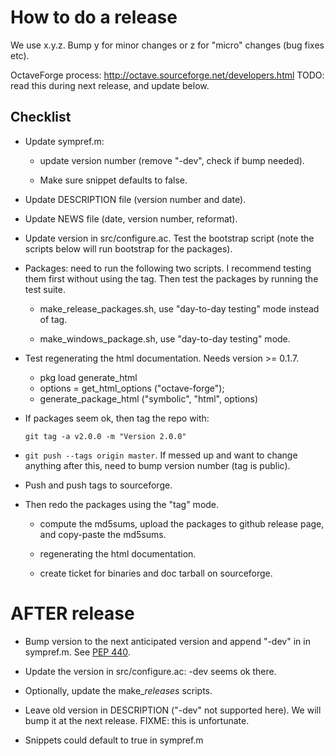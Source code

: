 How to do a release
===================

We use x.y.z.  Bump y for minor changes or z for "micro" changes (bug
fixes etc).

OctaveForge process: http://octave.sourceforge.net/developers.html
TODO: read this during next release, and update below.


Checklist
---------

  * Update sympref.m:

      - update version number (remove "-dev", check if bump needed).

      - Make sure snippet defaults to false.

  * Update DESCRIPTION file (version number and date).

  * Update NEWS file (date, version number, reformat).

  * Update version in src/configure.ac.  Test the bootstrap script (note
    the scripts below will run bootstrap for the packages).

  * Packages: need to run the following two scripts.  I recommend
    testing them first without using the tag.  Then test the packages
    by running the test suite.

      - make_release_packages.sh, use "day-to-day testing" mode instead
        of tag.

      - make_windows_package.sh, use "day-to-day testing" mode.

  * Test regenerating the html documentation.  Needs version >= 0.1.7.
      - pkg load generate_html
      - options = get_html_options ("octave-forge");
      - generate_package_html ("symbolic", "html", options)

  * If packages seem ok, then tag the repo with:

    `git tag -a v2.0.0 -m "Version 2.0.0"`

  * `git push --tags origin master`.  If messed up and want to change
    anything after this, need to bump version number (tag is public).

  * Push and push tags to sourceforge.

  * Then redo the packages using the "tag" mode.

      - compute the md5sums, upload the packages to github release
        page, and copy-paste the md5sums.

      - regenerating the html documentation.

      - create ticket for binaries and doc tarball on sourceforge.



AFTER release
=============

  * Bump version to the next anticipated version and append "-dev" in
    in sympref.m.  See
    [PEP 440](https://www.python.org/dev/peps/pep-0440).

  * Update the version in src/configure.ac: -dev seems ok there.

  * Optionally, update the make_*releases* scripts.

  * Leave old version in DESCRIPTION ("-dev" not supported here).  We
    will bump it at the next release.  FIXME: this is unfortunate.

  * Snippets could default to true in sympref.m
